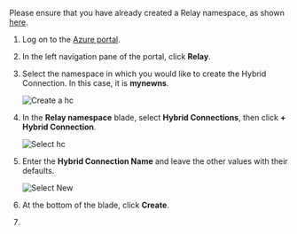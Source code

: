 Please ensure that you have already created a Relay namespace, as shown [here][namespace-how-to].

1. Log on to the [Azure portal](https://portal.azure.com).
2. In the left navigation pane of the portal, click **Relay**.
3. Select the namespace in which you would like to create the Hybrid Connection. In this case, it is **mynewns**.
   
    ![Create a hc](./media/relay-create-hybrid-connection-portal/create-hc-1.png)
4. In the **Relay namespace** blade, select **Hybrid Connections**, then click **+ Hybrid Connection**.
   
    ![Select hc](./media/relay-create-hybrid-connection-portal/create-hc-2.png)
5. Enter the **Hybrid Connection Name** and leave the other values with their defaults.
   
    ![Select New](./media/relay-create-hybrid-connection-portal/create-hc-3.png)
6. At the bottom of the blade, click **Create**.
7. 

[namespace-how-to]: ../articles/service-bus-relay/relay-create-namespace-portal.md 